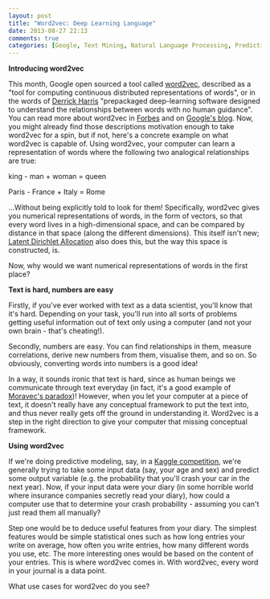 ```yaml
---
layout: post
title: "Word2vec: Deep Learning Language"
date: 2013-08-27 22:13
comments: true
categories: [Google, Text Mining, Natural Language Processing, Predictive Analytics]
---
```


**Introducing word2vec**

This month, Google open sourced a tool called [word2vec](https://code.google.com/p/word2vec/), described as a "tool for computing continuous distributed representations of words", or in the words of [Derrick Harris](http://gigaom.com/2013/08/16/were-on-the-cusp-of-deep-learning-for-the-masses-you-can-thank-google-later/) "prepackaged deep-learning software designed to understand the relationships between words with no human guidance". You can read more about word2vec in [Forbes](http://www.forbes.com/sites/netapp/2013/08/19/what-is-deep-learning/) and on [Google's blog](http://google-opensource.blogspot.co.uk/2013/08/learning-meaning-behind-words.html).
Now, you might already find those descriptions motivation enough to take word2vec for a spin, but if not, here's a concrete example on what word2vec is capable of. Using word2vec, your computer can learn a representation of words where the following two analogical relationships are true: 

king - man + woman = queen

Paris - France + Italy = Rome

...Without being explicitly told to look for them! Specifically, word2vec gives you numerical representations of words, in the form of vectors, so that every word lives in a high-dimensional space, and can be compared by distance in that space (along the different dimensions). This itself isn't new; [Latent Dirichlet Allocation](http://en.wikipedia.org/wiki/Latent_Dirichlet_allocation) also does this, but the way this space is constructed, is.

Now, why would we want numerical representations of words in the first place?

**Text is hard, numbers are easy**

Firstly, if you've ever worked with text as a data scientist, you'll know that it's hard. Depending on your task, you'll run into all sorts of problems getting useful information out of text only using a computer (and not your own brain - that's cheating!). 

Secondly, numbers are easy. You can find relationships in them, measure correlations, derive new numbers from them, visualise them, and so on. So obviously, converting words into numbers is a good idea!

In a way, it sounds ironic that text is hard, since as human beings we communicate through text everyday (in fact, it's a good example of [Moravec's paradox](http://en.wikipedia.org/wiki/Moravec's_paradox))! However, when you let your computer at a piece of text, it doesn't really have any conceptual framework to put the text into, and thus never really gets off the ground in understanding it. Word2vec is a step in the right direction to give your computer that missing conceptual framework.

**Using word2vec**

If we're doing predictive modeling, say, in a [Kaggle competition](http://www.kaggle.com/), we're generally trying to take some input data (say, your age and sex) and predict some output variable (e.g. the probability that you'll crash your car in the next year). Now, if your input data were your diary (in some horrible world where insurance companies secretly read your diary), how could a computer use that to determine your crash probability - assuming you can't just read them all manually?

Step one would be to deduce useful features from your diary. The simplest features would be simple statistical ones such as how long entries your write on average, how often you write entries, how many different words you use, etc. The more interesting ones would be based on the content of your entries. This is where word2vec comes in. With word2vec, every word in your journal is a data point.

What use cases for word2vec do you see?